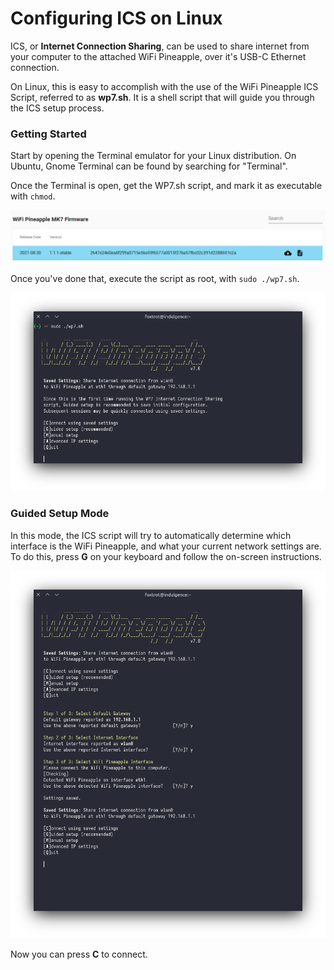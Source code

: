 # Configuring ICS on Linux

ICS, or **Internet Connection Sharing**, can be used to share internet from your computer to the attached WiFi Pineapple, over it's USB-C Ethernet connection.

On Linux, this is easy to accomplish with the use of the WiFi Pineapple ICS Script, referred to as **wp7.sh**. It is a shell script that will guide you through the ICS setup process.

### Getting Started

Start by opening the Terminal emulator for your Linux distribution. On Ubuntu, Gnome Terminal can be found by searching for "Terminal".

Once the Terminal is open, get the WP7.sh script, and mark it as executable with `chmod`.

![](<../../.gitbook/assets/image (36).png>)

Once you've done that, execute the script as root, with `sudo ./wp7.sh`.

![](<../../.gitbook/assets/image (34).png>)

### Guided Setup Mode

In this mode, the ICS script will try to automatically determine which interface is the WiFi Pineapple, and what your current network settings are. To do this, press **G** on your keyboard and follow the on-screen instructions.

![](<../../.gitbook/assets/image (35).png>)

Now you can press **C** to connect.
